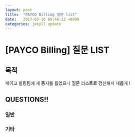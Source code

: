 ```yaml
---
layout: post
title:  "PAYCO Billing 질문 list"
date:   2017-03-16 09:46:12 +0900
categories: jekyll update
---
```


# [PAYCO Billing] 질문 LIST

## 목적

페이코 빌링팀에 새 둥지를 틀었으니 질문 리스트로 갱신해서 새롭게 !

## QUESTIONS!!

### 일반



### 기타
